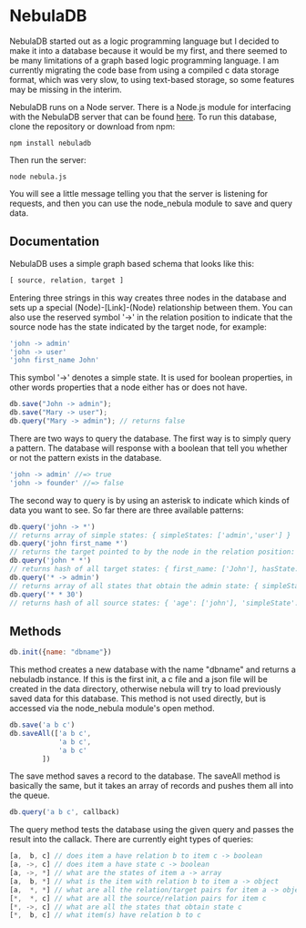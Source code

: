 NebulaDB
======
NebulaDB started out as a logic programming language but I decided to make it into a database because it would be my first, and there seemed to be many limitations of a graph based logic programming language. I am currently migrating the code base from using a compiled c data storage format, which was very slow, to using text-based storage, so some features may be missing in the interim.    

NebulaDB runs on a Node server. There is a Node.js module for interfacing with the NebulaDB server that can be found [here](https://github.com/incrediblesound/node-nebula). To run this database, clone the repository or download from npm:
```shell
npm install nebuladb
```
Then run the server:
```shell
node nebula.js
```
You will see a little message telling you that the server is listening for requests, and then you can use the node_nebula module to save and query data.    

Documentation
-------------

NebulaDB uses a simple graph based schema that looks like this:
```javascript
[ source, relation, target ]
```
Entering three strings in this way creates three nodes in the database and sets up a special (Node)-[Link]-(Node) relationship between them. You can also use the reserved symbol '->' in the relation position to indicate that the source node has the state indicated by the target node, for example:
```javascript
'john -> admin'
'john -> user'
'john first_name John'
```
This symbol '->' denotes a simple state. It is used for boolean properties, in other words properties that a node either has or does not have.
```javascript
db.save("John -> admin");
db.save("Mary -> user");
db.query("Mary -> admin"); // returns false
```
There are two ways to query the database. The first way is to simply query a pattern. The database will response with a boolean that tell you whether or not the pattern exists in the database.
```javascript
'john -> admin' //=> true
'john -> founder' //=> false
```
The second way to query is by using an asterisk to indicate which kinds of data you want to see. So far there are three available patterns:
```javascript
db.query('john -> *')
// returns array of simple states: { simpleStates: ['admin','user'] }
db.query('john first_name *')
// returns the target pointed to by the node in the relation position: { first_name: ["John"] }
db.query('john * *')
// returns hash of all target states: { first_name: ['John'], hasState: ['admin'] }
db.query('* -> admin')
// returns array of all states that obtain the admin state: { simpleStates: ['john'] }
db.query('* * 30')
// returns hash of all source states: { 'age': ['john'], 'simpleState': ['old'] }
```

Methods
-------
```javascript
db.init({name: "dbname"})
```
This method creates a new database with the name "dbname" and returns a nebuladb instance. If this is the first init, a c file and a json file will be created in the data directory, otherwise nebula will try to load previously saved data for this database. This method is not used directly, but is accessed via the node_nebula module's open method.
```javascript
db.save('a b c')
db.saveAll(['a b c',
	    	'a b c',
	    	'a b c'
	   	])
```
The save method saves a record to the database. The saveAll method is basically the same, but it takes an array of records and pushes them all into the queue.
```javascript
db.query('a b c', callback)
``` 
The query method tests the database using the given query and passes the result into the callack. There are currently eight types of queries:
```javascript
[a,  b, c] // does item a have relation b to item c -> boolean
[a, ->, c] // does item a have state c -> boolean
[a, ->, *] // what are the states of item a -> array
[a,  b, *] // what is the item with relation b to item a -> object
[a,  *, *] // what are all the relation/target pairs for item a -> object
[*,  *, c] // what are all the source/relation pairs for item c
[*, ->, c] // what are all the states that obtain state c
[*,  b, c] // what item(s) have relation b to c
```
